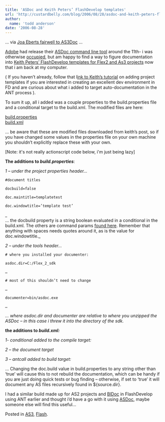 ```yaml
---
title: 'ASDoc and Keith Peters’ FlashDevelop templates'
url: 'http://custardbelly.com/blog/2006/08/28/asdoc-and-keith-peters-flashdevelop-templates/'
author:
  name: 'todd anderson'
date: '2006-08-28'
---
```


… via [Joa Eberts fairwell to AS3Doc](http://blog.je2050.de/?p=80) …

[Adobe](http://www.adobe.com/) had release their [ASDoc command line tool](http://labs.adobe.com/wiki/index.php/ASDoc) around the 11th- i was otherwise [occupied](http://custardbelly.com/blog/?p=54), but am happy to find a way to figure documentation into [Keith Peters’ FlashDevelop templates for Flex2 and As3 projects](http://www.bit-101.com/blog/?p=849) now that i am back at my computer.

( If you haven’t already, follow that l[ink to Keith’s tutorial](http://www.bit-101.com/blog/?p=849) on adding project templates if you are interested in creating an excellent dev environment in FD and are curious about what i added to target auto-documentation in the ANT process ). 

To sum it up, all i added was a couple properties to the build.properties file and a conditional target to the build.xml. The modified files are here:

[build.properties](http://custardbelly.com/downloads/fd/build.properties)  
[build.xml](http://custardbelly.com/downloads/fd/build.xml)

… be aware that these are modified files downloaded from keith’s post, so if you have changed some values in the properties file on your own machine you shouldn’t explicitly replace these with your own.

[Note: it's not really actionscript code below, i'm just being lazy]

**The additions to _build.properties_**:

_1 – under the project properties header…_  

    
    #document titles  
    
    docbuild=false  
    
    doc.maintitle=templatetest  
    
    doc.windowtitle=’template test’

  
_  
… the docbuild property is a string boolean evaluated in a conditional in the build.xml. The others are command params [found here](http://labs.adobe.com/wiki/index.php/ASDoc:Using_ASDoc). Remember that anything with spaces needs quotes around it, as is the value for doc.windowtitle._

_2 – under the tools header…_  

    
    # where you installed your documenter:  
    
    asdoc.dir=C:/Flex_2_sdk  
    
    …  
    
    # most of this shouldn’t need to change  
    
    …  
    
    documenter=bin/asdoc.exe  
    
    …  
    
    

_… where asdoc.dir and documenter are relative to where you unzipped the ASDoc – in this case i threw it into the directory of the sdk._

**the additions to _build.xml:_**

_1- conditional added to the compile target:_  

    
      
    
      
    
      
    
    

  
_2 – the document target_  

    
      
    
    	  
    
                  
    
               
    
      
    
    

  
_3 – antcall added to build target:_  


… Changing the doc.build value in build.properties to any string other than ‘true’ will cause this to not rebuild the documentation, which can be handy if you are just doing quick tests or bug finding – otherwise, if set to ‘true’ it will document any AS files recursively found in ${source.dir}.

I had a similar build made up for AS2 projects and [BlDoc](http://www.blinex.com/index.cfm?view=bldoc&nav_view=products) in FlashDevelop using ANT earlier and thought i’d have a go with it using [ASDoc](http://labs.adobe.com/wiki/index.php/ASDoc), maybe someone else will find this useful…

Posted in [AS3](http://custardbelly.com/blog/category/as3/), [Flash](http://custardbelly.com/blog/category/flash/).
